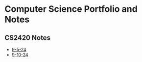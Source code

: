 # Computer Science Portfolio and Notes

## CS2420 Notes
*   [9-5-24](./CS2420/9-5-24/src/Notes.md)
*   [9-10-24](./CS2420/9-10-24/src/Notes.md)


